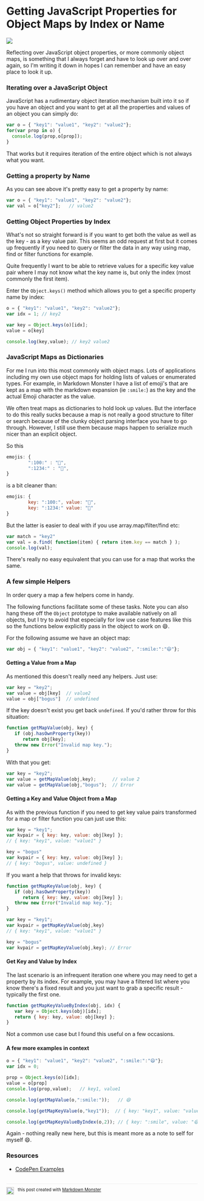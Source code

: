 # Getting JavaScript Properties for Object Maps by Index or Name

![](Puzzlepiece.jpg)

Reflecting over JavaScript object properties, or more commonly object maps, is something that I always forget and have to look up over and over again, so I'm writing it down in hopes I can remember and have an easy place to look it up.

### Iterating over a JavaScript Object
JavaScript has a rudimentary object iteration mechanism built into it so if you have an object and you want to get at all the properties and values of an object you can simply do:

```javascript
var o = { "key1": "value1", "key2": "value2"};
for(var prop in o) {
  console.log(prop,o[prop]);  
}
```

That works but it requires iteration of the entire object which is not always what you want.

### Getting a property by Name
As you can see above it's pretty easy to get a property by name:

```javascript
var o = { "key1": "value1", "key2": "value2"};
var val = o["key2"];   // value2
```

### Getting Object Properties by Index
What's not so straight forward is if you want to get both the value as well as the key - as a key value pair. This seems an odd request at first but it comes up frequently if you need to query or filter the data in any way using map, find or filter functions for example.

Quite frequently I want to be able to retrieve values for a specific key value pair where I may not know what the key name is, but only the index (most commonly the first item).

Enter the `Object.keys()` method which allows you to get a specific property name by index:

```javascript
o = { "key1": "value1", "key2": "value2"};
var idx = 1; // key2

var key = Object.keys(o)[idx];
value = o[key]

console.log(key,value); // key2 value2
```

### JavaScript Maps as Dictionaries
For me I run into this most commonly with object maps. Lots of applications including my own use object maps for holding lists of values or enumerated types. For example, in Markdown Monster I have a list of emoji's that are kept as a map with the markdown expansion (ie `:smile:`) as the key and the actual Emoji character as the value.

We often treat maps as dictionaries to hold look up values. But the interface to do this really sucks because a map is not really a good structure to filter or search because of the clunky object parsing interface you have to go through. However, I still use them because maps happen to serialize much nicer than an explicit object.

So this

```javascript
emojis: { 
        ":100:" : "💯",
        ":1234:" : "🔢",
}    
```

is a bit cleaner than:

```javascript
emojis: { 
        key: ":100:", value: "💯",
        key: ":1234:" value: "🔢"
}    
```

But the latter is easier to deal with if you use array.map/filter/find etc:

```javascript
var match = "key2"
var val = o.find( function(item) { return item.key == match } );
console.log(val);
```

There's really no easy equivalent that you can use for a map that works the same.

### A few simple Helpers
In order query a map  a few helpers come in handy.

The following functions facilitate some of these tasks. Note you can also hang these off the `Object` prototype to make available natively on all objects, but I try to avoid that especially for low use case features like this so the functions below explicitly pass in the object to work on :smile:.

For the following assume we have an object map:

```javascript
var obj = { "key1": "value1", "key2": "value2", ":smile:":"😄"};
```

#### Getting a Value from a Map
As mentioned this doesn't really need any helpers. Just use:

```javascript
var key = "key2";
var value = obj[key]  // value2
value = obj["bogus"]  // undefined
```

If the key doesn't exist you get back `undefined`. If you'd rather throw for this situation:

```javascript
function getMapValue(obj, key) {
   if (obj.hasOwnProperty(key))
      return obj[key];
   throw new Error("Invalid map key."); 
}
```

With that you get:

```javascript
var key = "key2";
var value = getMapValue(obj,key);      // value 2
var value = getMapValue(obj,"bogus");  // Error
```


#### Getting a Key and Value Object from a Map 
As with the previous function if you need to get key value pairs transformed for a map or filter function you can just use this:

```javascript
var key = "key1";
var kvpair = { key: key, value: obj[key] };  
// { key: "key1", value: "value1" }

key = "bogus"
var kvpair = { key: key, value: obj[key] };  
// { key: "bogus", value: undefined }
```

If you want a help that throws for invalid keys:

```javascript
function getMapKeyValue(obj, key) {
   if (obj.hasOwnProperty(key))
      return { key: key, value: obj[key] };
   throw new Error("Invalid map key.");
}
```

```javascript
var key = "key1";
var kvpair = getMapKeyValue(obj,key)
// { key: "key1", value: "value1" }

key = "bogus"
var kvpair = getMapKeyValue(obj,key); // Error
```

#### Get Key and Value by Index
The last scenario is an infrequent iteration one where you may need to get a property by its index. For example, you may have a filtered list where you know there's a fixed result and you just want to grab a specific result - typically the first one.

```javascript
function getMapKeyValueByIndex(obj, idx) {
   var key = Object.keys(obj)[idx];
   return { key: key, value: obj[key] };
}
```

Not a common use case but I found this useful on a few occasions.

#### A few more examples in context

```javascript
o = { "key1": "value1", "key2": "value2", ":smile:":"😄"};
var idx = 0; 

prop = Object.keys(o)[idx];    
value = o[prop]             
console.log(prop,value);   // key1, value1

console.log(getMapValue(o,":smile:"));   // 😄

console.log(getMapKeyValue(o,"key1"));  // { key: "key1", value: "value1" }

console.log(getMapKeyValueByIndex(o,2)); // { key: ":smile", value: "😄" }
```
Again - nothing really new here, but this is meant more as a note to self for myself :smile:.

### Resources

* [CodePen Examples](http://codepen.io/anon/pen/QpKrdZ)


<div style="margin-top: 30px;font-size: 0.8em;
            border-top: 1px solid #eee;padding-top: 8px;">
    <img src="https://markdownmonster.west-wind.com/favicon.png"
         style="height: 20px;float: left; margin-right: 10px;"/>
    this post created with 
    <a href="https://markdownmonster.west-wind.com" 
       target="top">Markdown Monster</a> 
</div>



<!-- Post Configuration -->
<!--
```xml
<blogpost>
<title>Getting JavaScript Properties for Object Maps by Index or Name</title>
<abstract>
Getting value out of maps that are treated like collections is always something I have to remind myself how to do properly. In this post I look at JavaScript object iteration and picking out values from a JavaScript object by property name or index.
</abstract>
<categories>
JavaScript
</categories>
<keywords>
Object Map,Index,Dictionary,Map,Index,Key Value
</keywords>
<isDraft>False</isDraft>
<featuredImage></featuredImage>
<weblogs>
<postid>163719</postid>
<weblog>
West Wind Web Log
</weblog>
</weblogs>
</blogpost>
```
-->
<!-- End Post Configuration -->